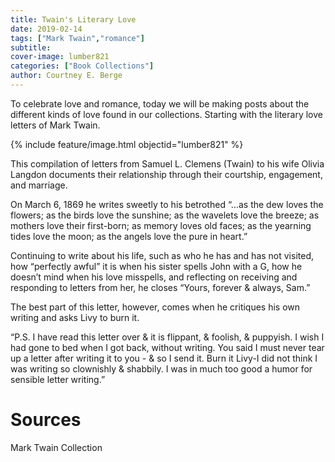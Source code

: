 ```yaml
---
title: Twain's Literary Love
date: 2019-02-14
tags: ["Mark Twain","romance"]
subtitle: 
cover-image: lumber821
categories: ["Book Collections"]
author: Courtney E. Berge
---
```


To celebrate love and romance, today we will be making posts about the different kinds of love found in our collections. Starting with the literary love letters of Mark Twain.

{% include feature/image.html objectid="lumber821" %}

This compilation of letters from Samuel L. Clemens (Twain) to his wife Olivia Langdon documents their relationship through their courtship, engagement, and marriage.

On March 6, 1869 he writes sweetly to his betrothed “...as the dew loves the flowers; as the birds love the sunshine; as the wavelets love the breeze; as mothers love their first-born; as memory loves old faces; as the yearning tides love the moon; as the angels love the pure in heart.”

Continuing to write about his life, such as who he has and has not visited, how “perfectly awful” it is when his sister spells John with a G, how he doesn’t mind when his love misspells, and reflecting on receiving and responding to letters from her, he closes “Yours, forever & always, Sam.”

The best part of this letter, however, comes when he critiques his own writing and asks Livy to burn it.

“P.S. I have read this letter over & it is flippant, & foolish, & puppyish. I wish I had gone to bed when I got back, without writing. You said I must never tear up a letter after writing it to you - & so I send it. Burn it Livy-I did not think I was writing so clownishly &amp; shabbily. I was in much too good a humor for sensible letter writing.”

# Sources

Mark Twain Collection